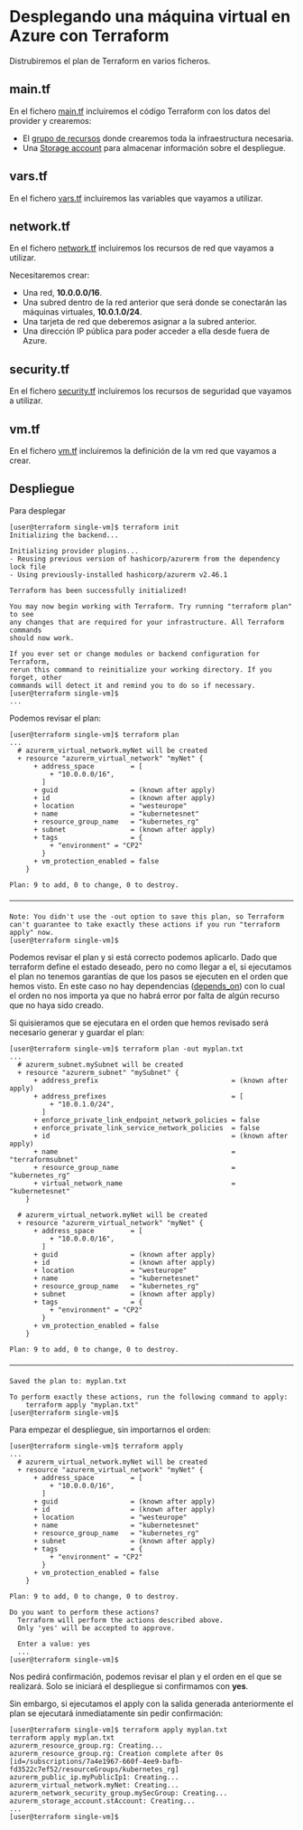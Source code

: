 # Desplegando una máquina virtual en Azure con Terraform

Distrubiremos el plan de Terraform en varios ficheros.

## main.tf

En el fichero [main.tf](single-vm/main.tf) incluiremos el código Terraform con los datos del provider y crearemos:

+ El [grupo de recursos](https://registry.terraform.io/providers/hashicorp/azurerm/latest/docs/resources/resource_group) donde crearemos toda la infraestructura necesaria.
+ Una [Storage account](https://registry.terraform.io/providers/hashicorp/azurerm/latest/docs/resources/storage_account) para almacenar información sobre el despliegue.

## vars.tf

En el fichero [vars.tf](single-vm/vars.tf) incluiremos las variables que vayamos a utilizar.

## network.tf

En el fichero [network.tf](single-vm/network.tf) incluiremos los recursos de red que vayamos a utilizar.

Necesitaremos crear:

+ Una red, **10.0.0.0/16**.
+ Una subred dentro de la red anterior que será donde se conectarán las máquinas virtuales, **10.0.1.0/24**.
+ Una tarjeta de red que deberemos asignar a la subred anterior.
+ Una dirección IP pública para poder acceder a ella desde fuera de Azure.

## security.tf

En el fichero [security.tf](single-vm/security.tf) incluiremos los recursos de seguridad que vayamos a utilizar.

## vm.tf

En el fichero [vm.tf](single-vm/vm.tf) incluiremos la definición de la vm red que vayamos a crear.

## Despliegue

Para desplegar

 ```console
[user@terraform single-vm]$ terraform init
Initializing the backend...

Initializing provider plugins...
- Reusing previous version of hashicorp/azurerm from the dependency lock file
- Using previously-installed hashicorp/azurerm v2.46.1

Terraform has been successfully initialized!

You may now begin working with Terraform. Try running "terraform plan" to see
any changes that are required for your infrastructure. All Terraform commands
should now work.

If you ever set or change modules or backend configuration for Terraform,
rerun this command to reinitialize your working directory. If you forget, other
commands will detect it and remind you to do so if necessary.
[user@terraform single-vm]$ 
...
```

Podemos revisar el plan:

```console
[user@terraform single-vm]$ terraform plan
...
  # azurerm_virtual_network.myNet will be created
  + resource "azurerm_virtual_network" "myNet" {
      + address_space         = [
          + "10.0.0.0/16",
        ]
      + guid                  = (known after apply)
      + id                    = (known after apply)
      + location              = "westeurope"
      + name                  = "kubernetesnet"
      + resource_group_name   = "kubernetes_rg"
      + subnet                = (known after apply)
      + tags                  = {
          + "environment" = "CP2"
        }
      + vm_protection_enabled = false
    }

Plan: 9 to add, 0 to change, 0 to destroy.

─────────────────────────────────────────────────────────────────────────────────────────────────────────────────────────────────────────────────────────────────────────────────────────────────────────────────────────────────────────────

Note: You didn't use the -out option to save this plan, so Terraform can't guarantee to take exactly these actions if you run "terraform apply" now.
[user@terraform single-vm]$
```

Podemos revisar el plan y si está correcto podemos aplicarlo. Dado que terraform define el estado deseado, pero no como llegar a el, si ejecutamos el plan no tenemos garantías de que los pasos se ejecuten en el orden que hemos visto. En este caso no hay dependencias ([depends_on](https://www.terraform.io/docs/language/meta-arguments/depends_on.html)) con lo cual el orden no nos importa ya que no habrá error por falta de algún recurso que no haya sido creado.

Si quisieramos que se ejecutara en el orden que hemos revisado será necesario generar y guardar el plan:

```console
[user@terraform single-vm]$ terraform plan -out myplan.txt
...
  # azurerm_subnet.mySubnet will be created
  + resource "azurerm_subnet" "mySubnet" {
      + address_prefix                                 = (known after apply)
      + address_prefixes                               = [
          + "10.0.1.0/24",
        ]
      + enforce_private_link_endpoint_network_policies = false
      + enforce_private_link_service_network_policies  = false
      + id                                             = (known after apply)
      + name                                           = "terraformsubnet"
      + resource_group_name                            = "kubernetes_rg"
      + virtual_network_name                           = "kubernetesnet"
    }

  # azurerm_virtual_network.myNet will be created
  + resource "azurerm_virtual_network" "myNet" {
      + address_space         = [
          + "10.0.0.0/16",
        ]
      + guid                  = (known after apply)
      + id                    = (known after apply)
      + location              = "westeurope"
      + name                  = "kubernetesnet"
      + resource_group_name   = "kubernetes_rg"
      + subnet                = (known after apply)
      + tags                  = {
          + "environment" = "CP2"
        }
      + vm_protection_enabled = false
    }

Plan: 9 to add, 0 to change, 0 to destroy.

─────────────────────────────────────────────────────────────────────────────────────────────────────────────────────────────────────────────────────────────────────────────────────────────────────────────────────────────────────────────

Saved the plan to: myplan.txt

To perform exactly these actions, run the following command to apply:
    terraform apply "myplan.txt"
[user@terraform single-vm]$
```

Para empezar el despliegue, sin importarnos el orden:

```console
[user@terraform single-vm]$ terraform apply
...
  # azurerm_virtual_network.myNet will be created
  + resource "azurerm_virtual_network" "myNet" {
      + address_space         = [
          + "10.0.0.0/16",
        ]
      + guid                  = (known after apply)
      + id                    = (known after apply)
      + location              = "westeurope"
      + name                  = "kubernetesnet"
      + resource_group_name   = "kubernetes_rg"
      + subnet                = (known after apply)
      + tags                  = {
          + "environment" = "CP2"
        }
      + vm_protection_enabled = false
    }

Plan: 9 to add, 0 to change, 0 to destroy.

Do you want to perform these actions?
  Terraform will perform the actions described above.
  Only 'yes' will be accepted to approve.

  Enter a value: yes
  ...
[user@terraform single-vm]$
```

Nos pedirá confirmación, podemos revisar el plan y el orden en el que se realizará. Solo se iniciará el despliegue si confirmamos con **yes**.

Sin embargo, si ejecutamos el apply con la salida generada anteriormente el plan se ejecutará inmediatamente sin pedir confirmación:

```console
[user@terraform single-vm]$ terraform apply myplan.txt
terraform apply myplan.txt 
azurerm_resource_group.rg: Creating...
azurerm_resource_group.rg: Creation complete after 0s [id=/subscriptions/7a4e1967-660f-4ee9-bafb-fd3522c7ef52/resourceGroups/kubernetes_rg]
azurerm_public_ip.myPublicIp1: Creating...
azurerm_virtual_network.myNet: Creating...
azurerm_network_security_group.mySecGroup: Creating...
azurerm_storage_account.stAccount: Creating...
...
[user@terraform single-vm]$
```